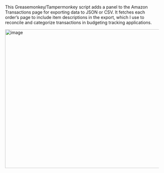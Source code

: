 This Greasemonkey/Tampermonkey script adds a panel to the Amazon Transactions page for exporting data to JSON or CSV. It fetches each order’s page to include item descriptions in the export, which I use to reconcile and categorize transactions in budgeting tracking applications.

<img width="1008" height="457" alt="image" src="https://github.com/user-attachments/assets/3b7da683-327d-446d-8859-a246fedd6cc8" />

